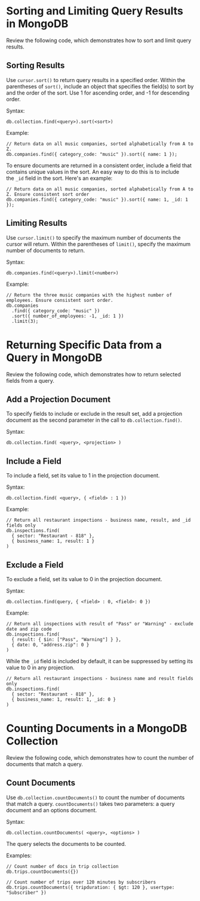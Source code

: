 # Sorting and Limiting Query Results in MongoDB

Review the following code, which demonstrates how to sort and limit query results.

## Sorting Results

Use `cursor.sort()` to return query results in a specified order. Within the parentheses of `sort()`, include an object that specifies the field(s) to sort by and the order of the sort. Use 1 for ascending order, and -1 for descending order.

Syntax:

```
db.collection.find(<query>).sort(<sort>)
```

Example:

```
// Return data on all music companies, sorted alphabetically from A to Z.
db.companies.find({ category_code: "music" }).sort({ name: 1 });
```

To ensure documents are returned in a consistent order, include a field that contains unique values in the sort. An easy way to do this is to include the `_id` field in the sort. Here's an example:

```
// Return data on all music companies, sorted alphabetically from A to Z. Ensure consistent sort order
db.companies.find({ category_code: "music" }).sort({ name: 1, _id: 1 });
```

## Limiting Results

Use `cursor.limit()` to specify the maximum number of documents the cursor will return. Within the parentheses of `limit()`, specify the maximum number of documents to return.

Syntax:

```
db.companies.find(<query>).limit(<number>)
```

Example:

```
// Return the three music companies with the highest number of employees. Ensure consistent sort order.
db.companies
  .find({ category_code: "music" })
  .sort({ number_of_employees: -1, _id: 1 })
  .limit(3);
```

# Returning Specific Data from a Query in MongoDB

Review the following code, which demonstrates how to return selected fields from a query.

## Add a Projection Document

To specify fields to include or exclude in the result set, add a projection document as the second parameter in the call to `db.collection.find()`.

Syntax:

```
db.collection.find( <query>, <projection> )
```

## [](https://github.com/10gen/curriculum/blob/develop/Application-Developer/06-CRUD-III/Lessons/02-return-specific-data/lesson-text/return-selected-fields.md#include-a-field)Include a Field

To include a field, set its value to 1 in the projection document.

Syntax:

```
db.collection.find( <query>, { <field> : 1 })
```

Example:

```
// Return all restaurant inspections - business name, result, and _id fields only
db.inspections.find(
  { sector: "Restaurant - 818" },
  { business_name: 1, result: 1 }
)
```

## Exclude a Field

To exclude a field, set its value to 0 in the projection document.

Syntax:

```
db.collection.find(query, { <field> : 0, <field>: 0 })
```

Example:

```
// Return all inspections with result of "Pass" or "Warning" - exclude date and zip code
db.inspections.find(
  { result: { $in: ["Pass", "Warning"] } },
  { date: 0, "address.zip": 0 }
)
```

While the `_id` field is included by default, it can be suppressed by setting its value to 0 in any projection.

```
// Return all restaurant inspections - business name and result fields only
db.inspections.find(
  { sector: "Restaurant - 818" },
  { business_name: 1, result: 1, _id: 0 }
)
```

# Counting Documents in a MongoDB Collection

Review the following code, which demonstrates how to count the number of documents that match a query.

## Count Documents

Use `db.collection.countDocuments()` to count the number of documents that match a query. `countDocuments()` takes two parameters: a query document and an options document.

Syntax:

```
db.collection.countDocuments( <query>, <options> )
```

The query selects the documents to be counted.

Examples:

```
// Count number of docs in trip collection
db.trips.countDocuments({})
```

```
// Count number of trips over 120 minutes by subscribers
db.trips.countDocuments({ tripduration: { $gt: 120 }, usertype: "Subscriber" })
```

